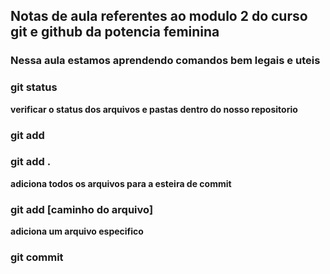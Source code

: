  ## Notas de aula referentes ao modulo 2 do curso git e github da potencia feminina

 ### Nessa aula estamos aprendendo comandos bem legais e uteis

 ### git status
  **verificar o status dos arquivos e pastas dentro do nosso repositorio**

 ### git add 

 ### git add .
 **adiciona todos os arquivos para a esteira de commit**

 ### git add [caminho do arquivo]
 **adiciona um arquivo especifico**

 ### git commit
